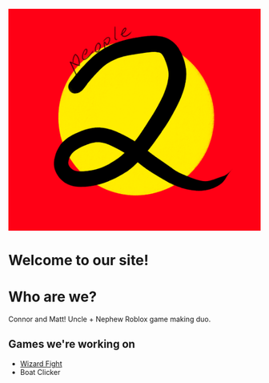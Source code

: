![](two_people.png)

# Welcome to our site!

# Who are we?

Connor and Matt! Uncle + Nephew Roblox game making duo.

## Games we're working on
* [Wizard Fight](https://www.roblox.com/games/9967408420/Wizard-Fight)
* Boat Clicker
